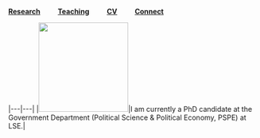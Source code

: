 [**Research**](Research.md) &nbsp; &nbsp; &nbsp; &nbsp; [**Teaching**](Teaching.md) &nbsp; &nbsp; &nbsp; &nbsp; [**CV**](CV.pdf) &nbsp; &nbsp; &nbsp; &nbsp; [**Connect**](Connect.md)

|---|---|
|<img src="sehoof.jpg" width="180">|I am currently a PhD candidate at the Government Department (Political Science & Political Economy, PSPE) at LSE.|



